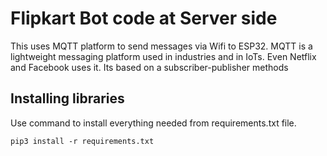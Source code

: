 # Flipkart Bot code at Server side

This uses MQTT platform to send messages via Wifi to ESP32. MQTT is a lightweight messaging platform used in industries and in IoTs. Even Netflix and Facebook uses it. Its based on a subscriber-publisher methods

## Installing libraries

Use command to install everything needed from requirements.txt file.

<pre><code>pip3 install -r requirements.txt </code></pre>
